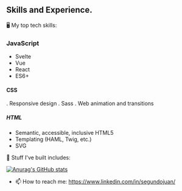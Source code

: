 

## Skills and Experience.
🖥️ My top tech skills:
### JavaScript
- Svelte
- Vue
- React
- ES6+
#### CSS
. Responsive design
. Sass
. Web animation and transitions
##### HTML
- Semantic, accessible, inclusive HTML5
- Templating (HAML, Twig, etc.)
- SVG

🔨 Stuff I've built includes:


[![Anurag's GitHub stats](https://github-readme-stats.vercel.app/api?username=jsegundo)](https://github.com/anuraghazra/github-readme-stats)



- 📫 How to reach me: https://www.linkedin.com/in/segundojuan/

